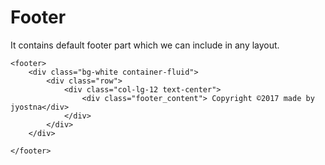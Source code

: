 # Footer

It contains default footer part which we can include in any layout.

```text
<footer>
    <div class="bg-white container-fluid">
        <div class="row">
            <div class="col-lg-12 text-center">
                <div class="footer_content"> Copyright ©2017 made by jyostna</div>
            </div>
        </div>
    </div>

</footer>
```

